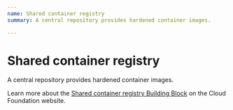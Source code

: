 ```yaml
---
name: Shared container registry
summary: A central repository provides hardened container images.

---
```


# Shared container registry

A central repository provides hardened container images.

Learn more about the [Shared container registry Building Block](https://cloudfoundation.meshcloud.io/maturity-model/service-ecosystem/shared-container-registry.html) on the Cloud Foundation website.
